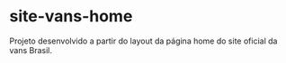 # site-vans-home
Projeto desenvolvido a partir do layout da página home do site oficial da vans Brasil.
